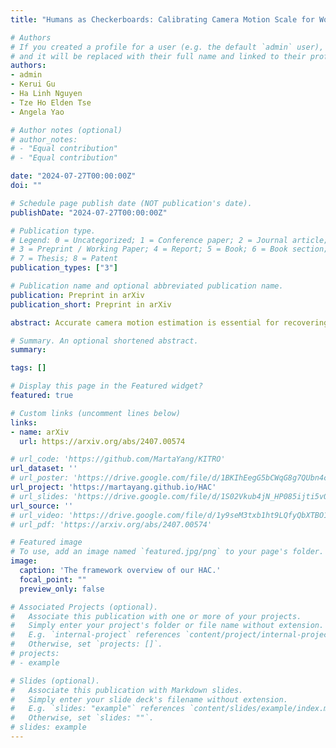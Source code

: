 ```yaml
---
title: "Humans as Checkerboards: Calibrating Camera Motion Scale for World-Coordinate Human Mesh Recovery"

# Authors
# If you created a profile for a user (e.g. the default `admin` user), write the username (folder name) here 
# and it will be replaced with their full name and linked to their profile.
authors:
- admin
- Kerui Gu
- Ha Linh Nguyen
- Tze Ho Elden Tse
- Angela Yao

# Author notes (optional)
# author_notes:
# - "Equal contribution"
# - "Equal contribution"

date: "2024-07-27T00:00:00Z"
doi: ""

# Schedule page publish date (NOT publication's date).
publishDate: "2024-07-27T00:00:00Z"

# Publication type.
# Legend: 0 = Uncategorized; 1 = Conference paper; 2 = Journal article;
# 3 = Preprint / Working Paper; 4 = Report; 5 = Book; 6 = Book section;
# 7 = Thesis; 8 = Patent
publication_types: ["3"]

# Publication name and optional abbreviated publication name.
publication: Preprint in arXiv
publication_short: Preprint in arXiv

abstract: Accurate camera motion estimation is essential for recovering global human motion in world coordinates from RGB video inputs. SLAM is widely used for estimating camera trajectory and point cloud, but monocular SLAM does so only up to an unknown scale factor. Previous works estimate the scale factor through optimization, but this is unreliable and time-consuming. This paper presents an optimization-free scale calibration framework, Human as Checkerboard (HAC). HAC innovatively leverages the human body predicted by human mesh recovery model as a calibration reference. Specifically, it uses the absolute depth of human-scene contact joints as references to calibrate the corresponding relative scene depth from SLAM. HAC benefits from geometric priors encoded in human mesh recovery models to estimate the SLAM scale and achieves precise global human motion estimation. Simple yet powerful, our method sets a new state-of-the-art performance for global human mesh estimation tasks, reducing motion errors by 50% over prior local-to-global methods while using 100× less inference time than optimization-based methods. [Project page](https://martayang.github.io/HAC). 

# Summary. An optional shortened abstract.
summary:

tags: []

# Display this page in the Featured widget?
featured: true

# Custom links (uncomment lines below)
links:
- name: arXiv
  url: https://arxiv.org/abs/2407.00574

# url_code: 'https://github.com/MartaYang/KITRO'
url_dataset: ''
# url_poster: 'https://drive.google.com/file/d/1BKIhEegG5bCWqG8g7QUbn4cuCNqbuegb/view?usp=sharing'
url_project: 'https://martayang.github.io/HAC'
# url_slides: 'https://drive.google.com/file/d/1S02Vkub4jN_HP085ijti5vOKXWo-ZJhL/view?usp=sharing'
url_source: ''
# url_video: 'https://drive.google.com/file/d/1y9seM3txb1ht9LQfyQbXTBO15pSGHbmI/view?usp=sharing'
# url_pdf: 'https://arxiv.org/abs/2407.00574'

# Featured image
# To use, add an image named `featured.jpg/png` to your page's folder. 
image:
  caption: 'The framework overview of our HAC.'
  focal_point: ""
  preview_only: false

# Associated Projects (optional).
#   Associate this publication with one or more of your projects.
#   Simply enter your project's folder or file name without extension.
#   E.g. `internal-project` references `content/project/internal-project/index.md`.
#   Otherwise, set `projects: []`.
# projects:
# - example

# Slides (optional).
#   Associate this publication with Markdown slides.
#   Simply enter your slide deck's filename without extension.
#   E.g. `slides: "example"` references `content/slides/example/index.md`.
#   Otherwise, set `slides: ""`.
# slides: example
---
```


<!-- {{% callout note %}}
Click the *Cite* button above to demo the feature to enable visitors to import publication metadata into their reference management software.
{{% /callout %}}

{{% callout note %}}
Create your slides in Markdown - click the *Slides* button to check out the example.
{{% /callout %}}

Supplementary notes can be added here, including [code, math, and images](https://wowchemy.com/docs/writing-markdown-latex/). -->
